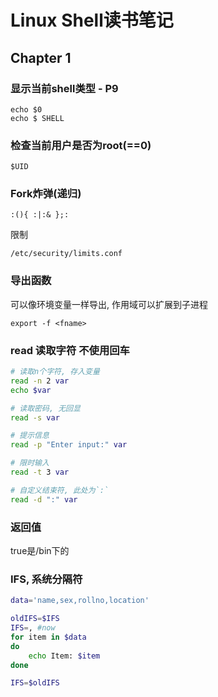 Linux Shell读书笔记
==================

Chapter 1
---------

### 显示当前shell类型 - P9

    echo $0
    echo $ SHELL

### 检查当前用户是否为root(==0)

    $UID

### Fork炸弹(递归)

    :(){ :|:& };:

限制

    /etc/security/limits.conf

### 导出函数

可以像环境变量一样导出, 作用域可以扩展到子进程

    export -f <fname>

### read 读取字符 不使用回车

``` sh
# 读取n个字符, 存入变量
read -n 2 var
echo $var

# 读取密码, 无回显
read -s var

# 提示信息
read -p "Enter input:" var

# 限时输入
read -t 3 var

# 自定义结束符, 此处为`:`
read -d ":" var
```

### 返回值

true是/bin下的

### IFS, 系统分隔符

``` sh
data='name,sex,rollno,location'

oldIFS=$IFS
IFS=, #now
for item in $data
do
    echo Item: $item
done

IFS=$oldIFS
```